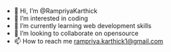 - 👋 Hi, I’m @RampriyaKarthick
- 👀 I’m interested in coding
- 🌱 I’m currently learning web development skills
- 💞️ I’m looking to collaborate on opensource
- 📫 How to reach me rampriya.karthick1@gmail.com


<!---
RampriyaKarthick1/RampriyaKarthick1 is a ✨ special ✨ repository because its `README.md` (this file) appears on your GitHub profile.
You can click the Preview link to take a look at your changes.
--->
